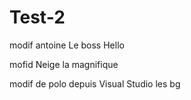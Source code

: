 # Test-2

modif antoine Le boss
Hello


mofid Neige la magnifique

modif de polo depuis Visual Studio les bg